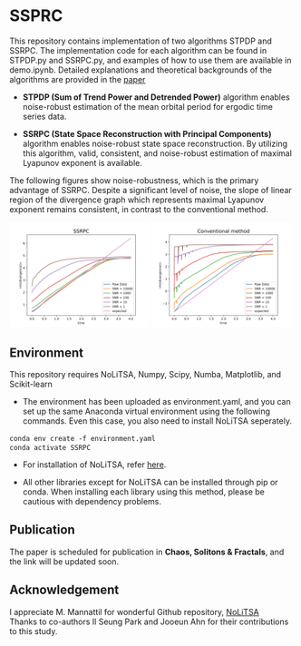 # SSPRC

This repository contains implementation of two algorithms STPDP and SSRPC.
The implementation code for each algorithm can be found in STPDP.py and SSRPC.py, and examples of how to use them are available in demo.ipynb.
Detailed explanations and theoretical backgrounds of the algorithms are provided in the [paper](#publication)

- **STPDP (Sum of Trend Power and Detrended Power)** algorithm 
enables noise-robust estimation of the mean orbital period for ergodic time series data. 

- **SSRPC (State Space Reconstruction with Principal Components)** algorithm 
enables noise-robust state space reconstruction. 
By utilizing this algorithm, valid, consistent, and noise-robust estimation of maximal Lyapunov exponent is available. 

The following figures show noise-robustness, which is the primary advantage of SSRPC.
Despite a significant level of noise, the slope of linear region of the divergence graph which represents maximal Lyapunov exponent remains consistent, in contrast to the conventional method.  

<p float="left">
  <img src="figures/ssrpc.jpg?raw=true" width="49.0%" />
  <img src="figures/conventional.jpg?raw=true" width="49.0%" />
</p>


## Environment

This repository requires NoLiTSA, Numpy, Scipy, Numba, Matplotlib, and Scikit-learn

- The environment has been uploaded as environment.yaml, and you can set up the same Anaconda virtual environment using the following commands. Even this case, you also need to install NoLiTSA seperately. 
```commandline
conda env create -f environment.yaml
conda activate SSRPC
```

- For installation of NoLiTSA, refer [here](https://github.com/manu-mannattil/nolitsa/tree/master#installation).

- All other libraries except for NoLiTSA can be installed through pip or conda. When installing each library using this method, please be cautious with dependency problems.


## Publication
The paper is scheduled for publication in **Chaos, Solitons & Fractals**, and the link will be updated soon.


## Acknowledgement
I appreciate M. Mannattil for wonderful Github repository, [NoLiTSA](https://github.com/manu-mannattil/nolitsa)  
Thanks to co-authors Il Seung Park and Jooeun Ahn for their contributions to this study.
